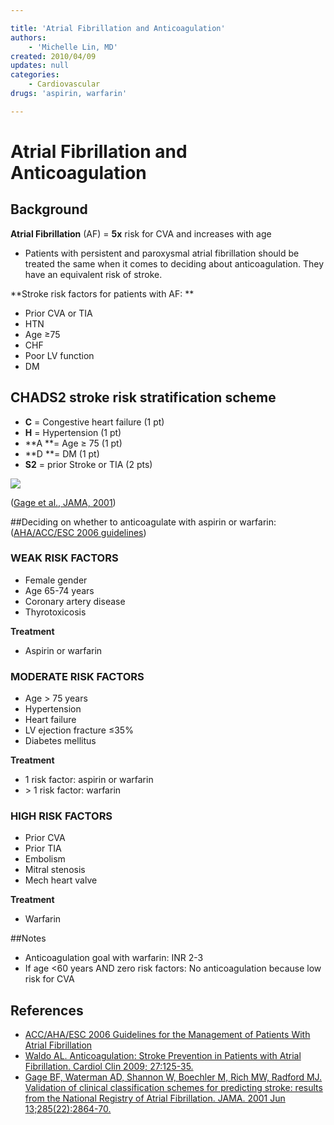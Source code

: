 ```yaml
---

title: 'Atrial Fibrillation and Anticoagulation'
authors:
    - 'Michelle Lin, MD'
created: 2010/04/09
updates: null
categories:
    - Cardiovascular
drugs: 'aspirin, warfarin'

---
```




# Atrial Fibrillation and Anticoagulation

## Background

**Atrial Fibrillation** (AF) = **5x** risk for CVA and increases with age 

-   Patients with persistent and paroxysmal atrial fibrillation should be treated the same when it comes to deciding about anticoagulation. They have an equivalent risk of stroke.

**Stroke risk factors for patients with AF: **

-   Prior CVA or TIA
-   HTN
-   Age ≥75
-   CHF
-   Poor LV function
-   DM

## CHADS2 stroke risk stratification scheme 

-   **C** = Congestive heart failure (1 pt)
-   **H** = Hypertension (1 pt)
-   **A **= Age ≥ 75 (1 pt)
-   **D **= DM (1 pt)
-   **S2** = prior Stroke or TIA (2 pts)

![](image-1.png)

([Gage et al., JAMA, 2001](https://www.ncbi.nlm.nih.gov/pubmed/?term=11401607))


##Deciding on whether to anticoagulate with aspirin or warfarin: ([AHA/ACC/ESC 2006 guidelines](http://circ.ahajournals.org/content/114/7/e257.full))

### WEAK RISK FACTORS

- Female gender    
- Age 65-74 years        
- Coronary artery disease               
- Thyrotoxicosis

**Treatment**

- <span class="drug">Aspirin</span> or <span class="drug">warfarin</span>

### MODERATE RISK FACTORS

- Age &gt; 75 years          
- Hypertension                     
- Heart failure           
- LV ejection fracture ≤35%              
- Diabetes mellitus 

**Treatment**

- 1 risk factor: <span class="drug">aspirin</span> or <span class="drug">warfarin</span>
- &gt; 1 risk factor: <span class="drug">warfarin</span>

### HIGH RISK FACTORS

- Prior CVA        
- Prior TIA         
- Embolism          
- Mitral stenosis   
- Mech heart valve

**Treatment**

- <span class="drug">Warfarin</span>

##Notes

-   Anticoagulation goal with <span class="drug">warfarin</span>: INR 2-3
-   If age &lt;60 years AND zero risk factors: No anticoagulation because low risk for CVA 


## References

-   [ACC/AHA/ESC 2006 Guidelines for the Management of Patients With Atrial Fibrillation](http://circ.ahajournals.org/content/114/7/e257.full)
-   [Waldo AL. Anticoagulation: Stroke Prevention in Patients with Atrial Fibrillation. Cardiol Clin 2009; 27:125-35.](https://www.ncbi.nlm.nih.gov/pubmed/?term=19111769)
-   [Gage BF, Waterman AD, Shannon W, Boechler M, Rich MW, Radford MJ. Validation of clinical classification schemes for predicting stroke: results from the National Registry of Atrial Fibrillation. JAMA. 2001 Jun 13;285(22):2864-70.](https://www.ncbi.nlm.nih.gov/pubmed/?term=11401607)
